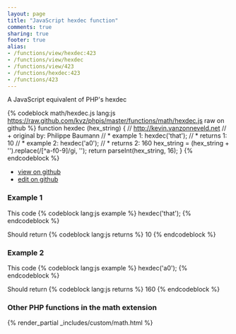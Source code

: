 ```yaml
---
layout: page
title: "JavaScript hexdec function"
comments: true
sharing: true
footer: true
alias:
- /functions/view/hexdec:423
- /functions/view/hexdec
- /functions/view/423
- /functions/hexdec:423
- /functions/423
---
```

<!-- Generated by Rakefile:build -->
A JavaScript equivalent of PHP's hexdec

{% codeblock math/hexdec.js lang:js https://raw.github.com/kvz/phpjs/master/functions/math/hexdec.js raw on github %}
function hexdec (hex_string) {
  // http://kevin.vanzonneveld.net
  // +   original by: Philippe Baumann
  // *     example 1: hexdec('that');
  // *     returns 1: 10
  // *     example 2: hexdec('a0');
  // *     returns 2: 160
  hex_string = (hex_string + '').replace(/[^a-f0-9]/gi, '');
  return parseInt(hex_string, 16);
}
{% endcodeblock %}

 - [view on github](https://github.com/kvz/phpjs/blob/master/functions/math/hexdec.js)
 - [edit on github](https://github.com/kvz/phpjs/edit/master/functions/math/hexdec.js)

### Example 1
This code
{% codeblock lang:js example %}
hexdec('that');
{% endcodeblock %}

Should return
{% codeblock lang:js returns %}
10
{% endcodeblock %}

### Example 2
This code
{% codeblock lang:js example %}
hexdec('a0');
{% endcodeblock %}

Should return
{% codeblock lang:js returns %}
160
{% endcodeblock %}


### Other PHP functions in the math extension
{% render_partial _includes/custom/math.html %}
